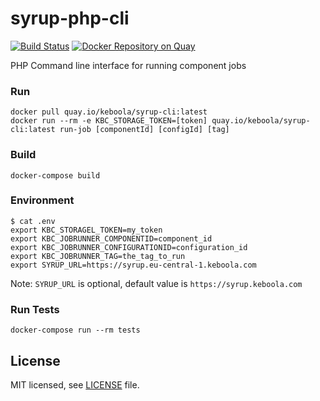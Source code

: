 # syrup-php-cli

[![Build Status](https://travis-ci.org/keboola/syrup-php-cli.svg?branch=master)](https://travis-ci.org/keboola/syrup-php-cli)
[![Docker Repository on Quay](https://quay.io/repository/keboola/syrup-cli/status "Docker Repository on Quay")](https://quay.io/repository/keboola/syrup-cli)

PHP Command line interface for running component jobs

### Run

```
docker pull quay.io/keboola/syrup-cli:latest
docker run --rm -e KBC_STORAGE_TOKEN=[token] quay.io/keboola/syrup-cli:latest run-job [componentId] [configId] [tag] 
```


### Build

```
docker-compose build
```

### Environment

```
$ cat .env
export KBC_STORAGEL_TOKEN=my_token
export KBC_JOBRUNNER_COMPONENTID=component_id
export KBC_JOBRUNNER_CONFIGURATIONID=configuration_id
export KBC_JOBRUNNER_TAG=the_tag_to_run
export SYRUP_URL=https://syrup.eu-central-1.keboola.com
```

Note: `SYRUP_URL` is optional, default value is `https://syrup.keboola.com`

### Run Tests

```
docker-compose run --rm tests
```

## License

MIT licensed, see [LICENSE](./LICENSE) file.
